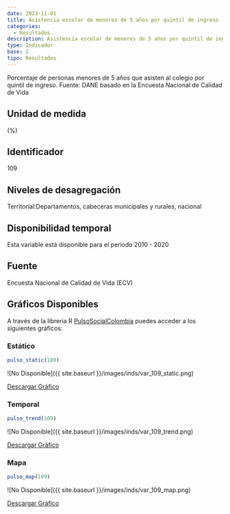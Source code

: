 ```yaml
---
date: 2023-11-01
title: Asistencia escolar de menores de 5 años por quintil de ingreso (%) - quintil 5 (dpto)
categories:
  - Resultados
description: Asistencia escolar de menores de 5 años por quintil de ingreso (%) - quintil 5
type: Indicador
base: 2
tipo: Resultados
--- 
```


Porcentaje de personas menores de 5 años que asisten al colegio por quintil de ingreso.
Fuente: DANE basado en la Encuesta Nacional de Calidad de Vida

## Unidad de medida
(%)

## Identificador
109

## Niveles de desagregación
Territorial:Departamentos, cabeceras municipales y rurales, nacional

## Disponibilidad temporal
Esta variable está disponible para el periodo 2010 - 2020

## Fuente
Encuesta Nacional de Calidad de Vida (ECV)

## Gráficos Disponibles

A través de la libreria R [PulsoSocialColombia](https://github.com/pulsosocialcolombia/PulsoSocialColombia) puedes acceder a los siguientes gráficos:

### Estático

``` R
pulso_static(109)
```

![No Disponible]({{ site.baseurl }}/images/inds/var_109_static.png)

<a href='{{ site.baseurl }}/images/inds/var_109_static.png'>Descargar Gráfico</a>

### Temporal

``` R
pulso_trend(109)
```

![No Disponible]({{ site.baseurl }}/images/inds/var_109_trend.png)

<a href='{{ site.baseurl }}/images/inds/var_109_trend.png'>Descargar Gráfico</a>

### Mapa

``` R
pulso_map(109)
```

![No Disponible]({{ site.baseurl }}/images/inds/var_109_map.png)

<a href='{{ site.baseurl }}/images/inds/var_109_map.png'>Descargar Gráfico</a>